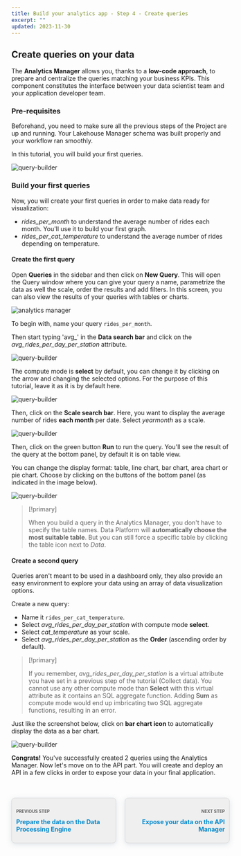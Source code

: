 ```yaml
---
title: Build your analytics app - Step 4 - Create queries
excerpt: ""
updated: 2023-11-30
---
```


<style>
.prevnext {
    display:flex !important;
    list-style:none !important;
    margin:25px 0 50px !important;
    padding:0 !important;
}
.prevnext > li {
    background:#efefef !important;
    border-radius:8px !important;
    border:1px solid #d8d8d8 !important;
    box-shadow: 0 3px 13px 0 rgba(151, 167, 183, 0.3) !important;
    flex:1 !important;
    padding:5px 10px !important;
    position:relative !important;
}
.prevnext > li:empty {
    visibility:hidden !important;
}
.prevnext > li > h4 {
    color:#08c !important;
}
.prevnext > li > a {
    bottom:0 !important;
    left:0 !important;
    position:absolute !important;
    right:0 !important;
    top:0 !important;
}
.prevnext > li:first-child {
    margin:25px 10px 0 0 !important;
}
.prevnext > li:first-child > h4:before,
.prevnext > li:last-child > h4:before {
    color:rgba(0,0,0,.6) !important;
    content:"Previous step" !important;
    display:block !important;
    font-size:70% !important;
    margin-bottom:10px !important;
    text-transform:uppercase !important;
}
.prevnext > li:last-child {
    margin:25px 0 0 10px !important;
    text-align:right !important;
}
.prevnext > li:last-child > h4:before {
    content:"Next step" !important;
}
</style>

## Create queries on your data

The **Analytics Manager** allows you, thanks to a **low-code approach**, to prepare and centralize the queries matching your business KPIs. This component constitutes the interface between your data scientist team and your application developer team.

### Pre-requisites

Beforehand, you need to make sure all the previous steps of the Project are up and running. Your Lakehouse Manager schema was built properly and your workflow ran smoothly.

In this tutorial, you will build your first queries.

![query-builder](images/homepage-am.png)


### Build your first queries

Now, you will create your first queries in order to make data ready for visualization:

- *rides_per_month* to understand the average number of rides each month. You'll use it to build your first graph.
- *rides_per_cat_temperature* to understand the average number of rides depending on temperature.

#### Create the first query

Open **Queries** in the sidebar and then click on **New Query**. This will open the Query window where you can give your query a name, parametrize the data as well the scale, order the results and add filters. In this screen, you can also view the results of your queries with tables or charts.

![analytics manager](images/new-query.png)

To begin with, name your query `rides_per_month`.

Then start typing 'avg_' in the **Data search bar** and click on the *avg_rides_per_day_per_station* attribute.

![query-builder](images/new-query2.png)

The compute mode is **select** by default, you can change it by clicking on the arrow and changing the selected options. For the purpose of this tutorial, leave it as it is by default here.

![query-builder](images/query_avg.png)

Then, click on the **Scale search bar**. Here, you want to display the average number of rides **each month** per date. Select *yearmonth* as a scale.

![query-builder](images/query-scale.png)

Then, click on the green button **Run** to run the query. You'll see the result of the query at the bottom panel, by default it is on table view.

You can change the display format: table, line chart, bar chart, area chart or pie chart. Choose by clicking on the buttons of the bottom panel (as indicated in the image below).

![query-builder](images/query-vis.png)

> [!primary]
>
> When you build a query in the Analytics Manager, you don't have to specify the table names. Data Platform will **automatically choose the most suitable table**. But you can still force a specific table by clicking the table icon next to *Data*.  
>

#### Create a second query

Queries aren't meant to be used in a dashboard only, they also provide an easy environment to explore your data using an array of data visualization options.

Create a new query:

- Name it `rides_per_cat_temperature`.
- Select *avg_rides_per_day_per_station* with compute mode **select**.
- Select *cat_temperature* as your scale.
- Select *avg_rides_per_day_per_station* as the **Order** (ascending order by default).

> [!primary]
>
> If you remember, *avg_rides_per_day_per_station* is a virtual attribute you have set in a previous step of the tutorial (Collect data). You cannot use any other compute mode than **Select** with this virtual attribute as it contains an SQL aggregate function. Adding **Sum** as compute mode would end up imbricating two SQL aggregate functions, resulting in an error.
>

Just like the screenshot below, click on **bar chart icon** to automatically display the data as a bar chart.

![query-builder](images/second-query.png)

**Congrats!** You've successfully created 2 queries using the Analytics Manager. Now let's move on to the API part. You will create and deploy an API in a few clicks in order to expose your data in your final application.

<ul class="prevnext">
    <li>
        <h4>Prepare the data on the Data Processing Engine</h4>
        <a href="/pages/public_cloud/data_platform/tutorials/tuto_01_build_a_first_app_from_scratch/tuto_01_build_a_first_app_from_scratch_step3"></a>
    </li>
    <li>
        <h4>Expose your data on the API Manager</h4>
        <a href="/pages/public_cloud/data_platform/tutorials/tuto_01_build_a_first_app_from_scratch/tuto_01_build_a_first_app_from_scratch_step5"></a>
    </li>
</ul>
